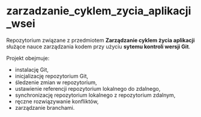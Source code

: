# **zarzadzanie_cyklem_zycia_aplikacji_wsei**

Repozytorium związane z przedmiotem **Zarządzanie cyklem życia aplikacji** służące nauce zarządzania kodem przy użyciu **sytemu kontroli wersji Git**.

Projekt obejmuje:

- instalację Git,
- inicjalizację repozytorium Git,
- śledzenie zmian w repozytorium,
- ustawienie referencji repozytorium lokalnego do zdalnego,
- synchronizację repozytorium lokalnego z repozytorium zdalnym,
- ręczne rozwiązywanie konfliktów,
- zarządzanie branchami.